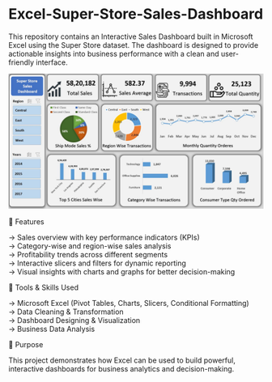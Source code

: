 # Excel-Super-Store-Sales-Dashboard
This repository contains an Interactive Sales Dashboard built in Microsoft Excel using the Super Store dataset. The dashboard is designed to provide actionable insights into business performance with a clean and user-friendly interface.

<img src="https://github.com/vyaspriyank24-cloud/Excel-Super-Store-Sales-Dashboard/blob/cc43ba19b1b6638a27cc63150a10e502ebb18eac/Super%20Store%20Sales%20Dashboard.JPG" alt="Image Description" width="600"/>

🔹 Features

-> Sales overview with key performance indicators (KPIs)
<br>
-> Category-wise and region-wise sales analysis
<br>
-> Profitability trends across different segments
<br>
-> Interactive slicers and filters for dynamic reporting
<br>
-> Visual insights with charts and graphs for better decision-making

🔹 Tools & Skills Used

-> Microsoft Excel (Pivot Tables, Charts, Slicers, Conditional Formatting)
<br>
-> Data Cleaning & Transformation
<br>
-> Dashboard Designing & Visualization
<br>
-> Business Data Analysis

🔹 Purpose

This project demonstrates how Excel can be used to build powerful, interactive dashboards for business analytics and decision-making.
